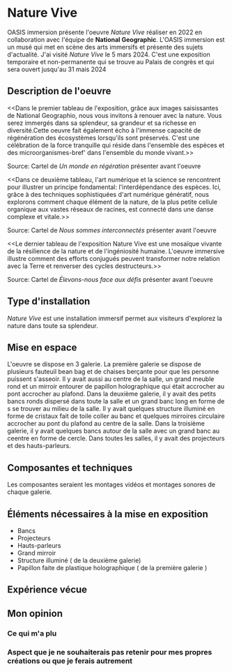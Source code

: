 # Nature Vive
OASIS immersion présente l'oeuvre *Nature Vive* réaliser en 2022 en collaboration avec l'équipe de **National Geographic**. L'OASIS immersion est un musé qui met en scène des arts immersifs et présente des sujets d'actualité. J'ai  visité *Nature Vive*  le 5 mars 2024. C'est une exposition temporaire et non-permanente qui se trouve  au Palais de congrès et qui sera ouvert jusqu'au 31 mais 2024

## Description de l'oeuvre
 <<Dans le premier tableau de l'exposition, grâce aux images saisissantes de National Geographio, nous vous invitons à renouer avec la nature. Vous serez immergés dans sa splendeur, sa grandeur et sa richesse en diversité.Cette oeuvre fait également écho à l'immense capacité de régénération des écosystèmes lorsqu'ils sont préservés. C'est une célébration de la force tranquille qui réside dans l'ensemble des espèces et des microorganismes-bref' dans l'ensemble du monde vivant.>>
 
 Source: Cartel de *Un monde en régération* présenter avant l'oeuvre

<<Dans ce deuxième tableau, l'art numérique et la science se rencontrent pour illustrer un principe fondamental: l'interdépendance des espèces. Ici, grâce à des techniques sophistiquées d'art numérique génératif, nous explorons comment chaque élément de la nature, de la plus petite cellule organique aux vastes réseaux de racines, est connecté dans une danse complexe et vitale.>>
 
 Source: Cartel de *Nous sommes interconnectés* présenter avant l'oeuvre

<<Le dernier tableau  de l'exposition Nature Vive est une mosaïque vivante de la résilience de la nature et de l'ingéniosité humaine. L'oeuvre immersive illustre comment des efforts conjugués peuvent transformer notre relation avec la Terre et renverser des cycles destructeurs.>>
  
  Source: Cartel de *Élevons-nous face aux défis* présenter avant l'oeuvre

## Type d'installation
*Nature Vive* est une installation immersif permet aux visiteurs d'explorez  la nature dans toute sa splendeur.

## Mise en espace
L'oeuvre se dispose en 3 galerie. La première galerie  se dispose de plusieurs fauteuil bean bag et de chaises berçante pour que les personne puissent s'asseoir. Il y avait aussi au centre de la salle, un grand meuble rond et  un mirroir entourer de papillon holographique qui était accrocher  au pont accrocher au plafond. Dans la deuxième galerie, il y avait des petits bancs ronds dispersé dans toute la salle et un grand banc long en forme de s se trouver au milieu de la salle. Il y avait quelques structure illuminé en forme de cristaux fait de toile coller au banc et quelques mirroires circulaire accrocher au pont du plafond  au centre de la salle. Dans la troisième galerie, il y avait quelques bancs autour de la salle avec un grand banc au ceentre en forme de cercle. Dans toutes les salles, il y avait des projecteurs et des hauts-parleurs.

## Composantes et techniques
Les composantes seraient les montages vidéos et montages sonores de chaque galerie. 

## Éléments nécessaires à la mise en exposition
- Bancs
- Projecteurs
- Hauts-parleurs
- Grand mirroir
- Structure illuminé ( de la deuxième galerie)
- Papillon faite de plastique holographique ( de la première galerie )

##  Expérience vécue


## Mon opinion
### Ce qui m'a plu


###  Aspect que je ne souhaiterais pas retenir pour mes propres créations ou que je ferais autrement

